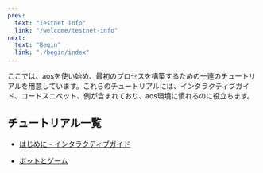 ```yaml
---
prev:
  text: "Testnet Info"
  link: "/welcome/testnet-info"
next:
  text: "Begin"
  link: "./begin/index"
---
```


<!-- # Tutorials -->

<!-- Here, we've created a series of tutorials to help you get started with aos and build your first processes. These tutorials include interactive guides, code snippets, and examples to help you get comfortable with the aos environment. -->

ここでは、aosを使い始め、最初のプロセスを構築するための一連のチュートリアルを用意しています。これらのチュートリアルには、インタラクティブガイド、コードスニペット、例が含まれており、aos環境に慣れるのに役立ちます。

<!-- ## List of Tutorials -->

## チュートリアル一覧

<!--
- [Getting Started - An Interactive Guide](begin/index)

- [Bots and Games](bots-and-games/index) -->

- [はじめに - インタラクティブガイド](begin/index)

- [ボットとゲーム](bots-and-games/index)
